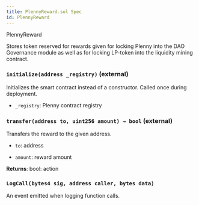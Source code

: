 ```yaml
---
title: PlennyReward.sol Spec
id: PlennyReward
---
```


 PlennyReward

Stores token reserved for rewards given for locking Plenny into the DAO Governance module as well as for
        locking LP-token into the liquidity mining contract.




### `initialize(address _registry)` (external)

Initializes the smart contract instead of a constructor. Called once during deployment.




- `_registry`: Plenny contract registry



### `transfer(address to, uint256 amount) → bool` (external)

Transfers the reward to the given address.




- `to`: address

- `amount`: reward amount


**Returns**: bool: action





### `LogCall(bytes4 sig, address caller, bytes data)`

An event emitted when logging function calls.



